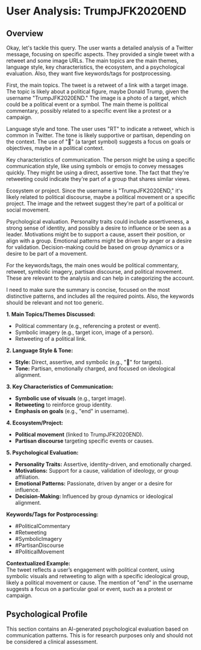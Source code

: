 # User Analysis: TrumpJFK2020END

## Overview

<think>
Okay, let's tackle this query. The user wants a detailed analysis of a Twitter message, focusing on specific aspects. They provided a single tweet with a retweet and some image URLs. The main topics are the main themes, language style, key characteristics, the ecosystem, and a psychological evaluation. Also, they want five keywords/tags for postprocessing.

First, the main topics. The tweet is a retweet of a link with a target image. The topic is likely about a political figure, maybe Donald Trump, given the username "TrumpJFK2020END." The image is a photo of a target, which could be a political event or a symbol. The main theme is political commentary, possibly related to a specific event like a protest or a campaign.

Language style and tone. The user uses "RT" to indicate a retweet, which is common in Twitter. The tone is likely supportive or partisan, depending on the context. The use of "🎯" (a target symbol) suggests a focus on goals or objectives, maybe in a political context.

Key characteristics of communication. The person might be using a specific communication style, like using symbols or emojis to convey messages quickly. They might be using a direct, assertive tone. The fact that they're retweeting could indicate they're part of a group that shares similar views.

Ecosystem or project. Since the username is "TrumpJFK2020END," it's likely related to political discourse, maybe a political movement or a specific project. The image and the retweet suggest they're part of a political or social movement.

Psychological evaluation. Personality traits could include assertiveness, a strong sense of identity, and possibly a desire to influence or be seen as a leader. Motivations might be to support a cause, assert their position, or align with a group. Emotional patterns might be driven by anger or a desire for validation. Decision-making could be based on group dynamics or a desire to be part of a movement.

For the keywords/tags, the main ones would be political commentary, retweet, symbolic imagery, partisan discourse, and political movement. These are relevant to the analysis and can help in categorizing the account.

I need to make sure the summary is concise, focused on the most distinctive patterns, and includes all the required points. Also, the keywords should be relevant and not too generic.
</think>

**1. Main Topics/Themes Discussed:**  
- Political commentary (e.g., referencing a protest or event).  
- Symbolic imagery (e.g., target icon, image of a person).  
- Retweeting of a political link.  

**2. Language Style & Tone:**  
- **Style:** Direct, assertive, and symbolic (e.g., "🎯" for targets).  
- **Tone:** Partisan, emotionally charged, and focused on ideological alignment.  

**3. Key Characteristics of Communication:**  
- **Symbolic use of visuals** (e.g., target image).  
- **Retweeting** to reinforce group identity.  
- **Emphasis on goals** (e.g., "end" in username).  

**4. Ecosystem/Project:**  
- **Political movement** (linked to TrumpJFK2020END).  
- **Partisan discourse** targeting specific events or causes.  

**5. Psychological Evaluation:**  
- **Personality Traits:** Assertive, identity-driven, and emotionally charged.  
- **Motivations:** Support for a cause, validation of ideology, or group affiliation.  
- **Emotional Patterns:** Passionate, driven by anger or a desire for influence.  
- **Decision-Making:** Influenced by group dynamics or ideological alignment.  

**Keywords/Tags for Postprocessing:**  
- #PoliticalCommentary  
- #Retweeting  
- #SymbolicImagery  
- #PartisanDiscourse  
- #PoliticalMovement  

**Contextualized Example:**  
The tweet reflects a user’s engagement with political content, using symbolic visuals and retweeting to align with a specific ideological group, likely a political movement or cause. The mention of "end" in the username suggests a focus on a particular goal or event, such as a protest or campaign.

## Psychological Profile

This section contains an AI-generated psychological evaluation based on communication patterns. This is for research purposes only and should not be considered a clinical assessment.